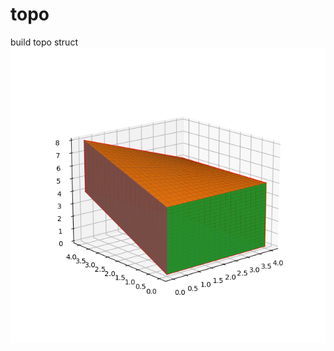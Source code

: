 # topo
 build topo struct
 ![6面体拓扑几何](https://github.com/xianoyanfang/topo-struct/blob/main/Figure_1.png)

